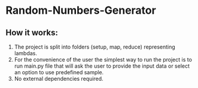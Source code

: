 # Random-Numbers-Generator

## How it works:
1. The project is split into folders (setup, map, reduce) representing lambdas.
2. For the convenience of the user the simplest way to run the project is to run main.py file that will ask the user to provide the input data or select an option to use predefined sample.
3. No external dependencies required.
